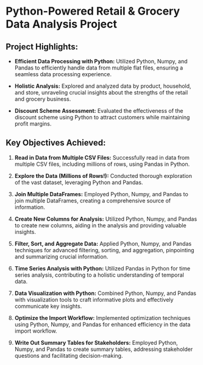 # Python-Powered Retail & Grocery Data Analysis Project

## Project Highlights:

- **Efficient Data Processing with Python:** Utilized Python, Numpy, and Pandas to efficiently handle data from multiple flat files, ensuring a seamless data processing experience.

- **Holistic Analysis:** Explored and analyzed data by product, household, and store, unraveling crucial insights about the strengths of the retail and grocery business.

- **Discount Scheme Assessment:** Evaluated the effectiveness of the discount scheme using Python to attract customers while maintaining profit margins.

## Key Objectives Achieved:

1. **Read in Data from Multiple CSV Files:** Successfully read in data from multiple CSV files, including millions of rows, using Pandas in Python.

2. **Explore the Data (Millions of Rows!):** Conducted thorough exploration of the vast dataset, leveraging Python and Pandas.

3. **Join Multiple DataFrames:** Employed Python, Numpy, and Pandas to join multiple DataFrames, creating a comprehensive source of information.

4. **Create New Columns for Analysis:** Utilized Python, Numpy, and Pandas to create new columns, aiding in the analysis and providing valuable insights.

5. **Filter, Sort, and Aggregate Data:** Applied Python, Numpy, and Pandas techniques for advanced filtering, sorting, and aggregation, pinpointing and summarizing crucial information.

6. **Time Series Analysis with Python:** Utilized Pandas in Python for time series analysis, contributing to a holistic understanding of temporal data.

7. **Data Visualization with Python:** Combined Python, Numpy, and Pandas with visualization tools to craft informative plots and effectively communicate key insights.

8. **Optimize the Import Workflow:** Implemented optimization techniques using Python, Numpy, and Pandas for enhanced efficiency in the data import workflow.

9. **Write Out Summary Tables for Stakeholders:** Employed Python, Numpy, and Pandas to create summary tables, addressing stakeholder questions and facilitating decision-making.
